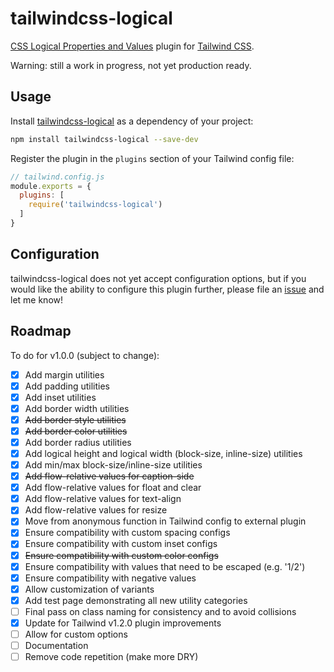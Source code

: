 # tailwindcss-logical

[CSS Logical Properties and Values](https://www.w3.org/TR/css-logical/) plugin for
[Tailwind CSS](https://tailwindcss.com).

Warning: still a work in progress, not yet production ready.

## Usage

Install [tailwindcss-logical](https://www.npmjs.com/package/tailwindcss-logical)
as a dependency of your project:

```bash
npm install tailwindcss-logical --save-dev
```

Register the plugin in the `plugins` section of your Tailwind config file:

```js
// tailwind.config.js
module.exports = {
  plugins: [
    require('tailwindcss-logical')
  ]
}
```

## Configuration

tailwindcss-logical does not yet accept configuration options, but if you would
like the ability to configure this plugin further, please file an
[issue](https://github.com/stevecochrane/tailwindcss-logical/issues) and let me know!

## Roadmap

To do for v1.0.0 (subject to change):

- [x] Add margin utilities
- [x] Add padding utilities
- [x] Add inset utilities
- [x] Add border width utilities
- [x] ~~Add border style utilities~~
- [x] ~~Add border color utilities~~
- [x] Add border radius utilities
- [x] Add logical height and logical width (block-size, inline-size) utilities
- [x] Add min/max block-size/inline-size utilities
- [x] ~~Add flow-relative values for caption-side~~
- [x] Add flow-relative values for float and clear
- [x] Add flow-relative values for text-align
- [x] Add flow-relative values for resize
- [x] Move from anonymous function in Tailwind config to external plugin
- [x] Ensure compatibility with custom spacing configs
- [x] Ensure compatibility with custom inset configs
- [x] ~~Ensure compatibility with custom color configs~~
- [x] Ensure compatibility with values that need to be escaped (e.g. '1/2')
- [x] Ensure compatibility with negative values
- [x] Allow customization of variants
- [x] Add test page demonstrating all new utility categories
- [ ] Final pass on class naming for consistency and to avoid collisions
- [x] Update for Tailwind v1.2.0 plugin improvements
- [ ] Allow for custom options
- [ ] Documentation
- [ ] Remove code repetition (make more DRY)
